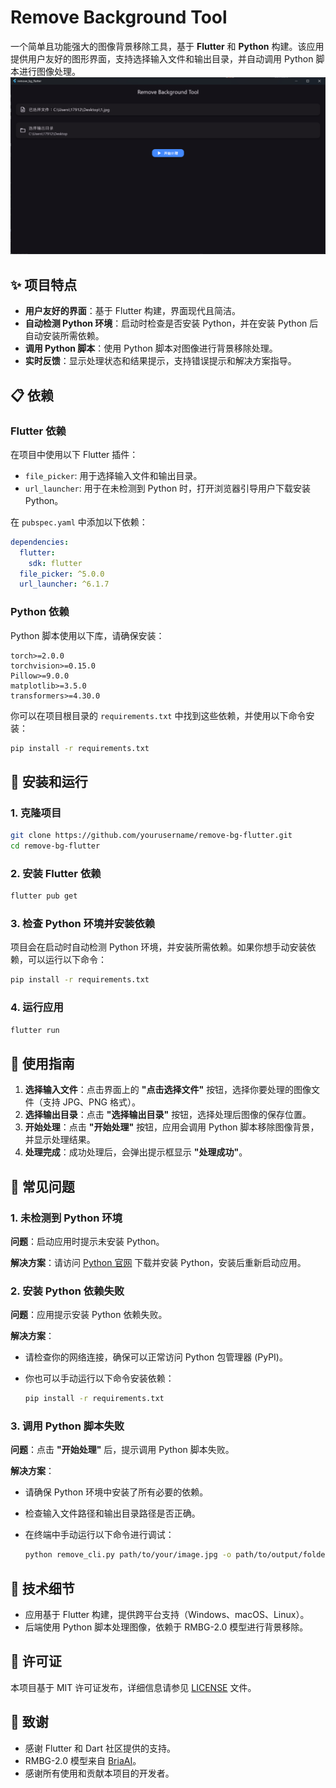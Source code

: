 # Remove Background Tool

一个简单且功能强大的图像背景移除工具，基于 **Flutter** 和 **Python** 构建。该应用提供用户友好的图形界面，支持选择输入文件和输出目录，并自动调用 Python 脚本进行图像处理。
![alt text](image.png)

## ✨ 项目特点

- **用户友好的界面**：基于 Flutter 构建，界面现代且简洁。
- **自动检测 Python 环境**：启动时检查是否安装 Python，并在安装 Python 后自动安装所需依赖。
- **调用 Python 脚本**：使用 Python 脚本对图像进行背景移除处理。
- **实时反馈**：显示处理状态和结果提示，支持错误提示和解决方案指导。

## 📋 依赖

### Flutter 依赖

在项目中使用以下 Flutter 插件：

- `file_picker`: 用于选择输入文件和输出目录。
- `url_launcher`: 用于在未检测到 Python 时，打开浏览器引导用户下载安装 Python。

在 `pubspec.yaml` 中添加以下依赖：

```yaml
dependencies:
  flutter:
    sdk: flutter
  file_picker: ^5.0.0
  url_launcher: ^6.1.7
```

### Python 依赖

Python 脚本使用以下库，请确保安装：

```plaintext
torch>=2.0.0
torchvision>=0.15.0
Pillow>=9.0.0
matplotlib>=3.5.0
transformers>=4.30.0
```

你可以在项目根目录的 `requirements.txt` 中找到这些依赖，并使用以下命令安装：

```bash
pip install -r requirements.txt
```

## 🚀 安装和运行

### 1. 克隆项目

```bash
git clone https://github.com/yourusername/remove-bg-flutter.git
cd remove-bg-flutter
```

### 2. 安装 Flutter 依赖

```bash
flutter pub get
```

### 3. 检查 Python 环境并安装依赖

项目会在启动时自动检测 Python 环境，并安装所需依赖。如果你想手动安装依赖，可以运行以下命令：

```bash
pip install -r requirements.txt
```

### 4. 运行应用

```bash
flutter run
```

## 🎯 使用指南

1. **选择输入文件**：点击界面上的 **"点击选择文件"** 按钮，选择你要处理的图像文件（支持 JPG、PNG 格式）。
2. **选择输出目录**：点击 **"选择输出目录"** 按钮，选择处理后图像的保存位置。
3. **开始处理**：点击 **"开始处理"** 按钮，应用会调用 Python 脚本移除图像背景，并显示处理结果。
4. **处理完成**：成功处理后，会弹出提示框显示 **"处理成功"**。

## 🚠 常见问题

### 1. **未检测到 Python 环境**

**问题**：启动应用时提示未安装 Python。

**解决方案**：请访问 [Python 官网](https://www.python.org/downloads/) 下载并安装 Python，安装后重新启动应用。

### 2. **安装 Python 依赖失败**

**问题**：应用提示安装 Python 依赖失败。

**解决方案**：

- 请检查你的网络连接，确保可以正常访问 Python 包管理器 (PyPI)。
- 你也可以手动运行以下命令安装依赖：

  ```bash
  pip install -r requirements.txt
  ```

### 3. **调用 Python 脚本失败**

**问题**：点击 **"开始处理"** 后，提示调用 Python 脚本失败。

**解决方案**：

- 请确保 Python 环境中安装了所有必要的依赖。
- 检查输入文件路径和输出目录路径是否正确。
- 在终端中手动运行以下命令进行调试：

  ```bash
  python remove_cli.py path/to/your/image.jpg -o path/to/output/folder
  ```

## 🔧 技术细节

- 应用基于 Flutter 构建，提供跨平台支持（Windows、macOS、Linux）。
- 后端使用 Python 脚本处理图像，依赖于 RMBG-2.0 模型进行背景移除。

## 📜 许可证

本项目基于 MIT 许可证发布，详细信息请参见 [LICENSE](LICENSE) 文件。

## 🙏 致谢

- 感谢 Flutter 和 Dart 社区提供的支持。
- RMBG-2.0 模型来自 [BriaAI](https://bria.ai)。
- 感谢所有使用和贡献本项目的开发者。
